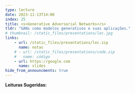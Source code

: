 ```yaml
---
type: lecture
date: 2023-11-13T14:00
index: 25
title: <s>Generative Adversarial Networks</s>
tldr: "GANs como modelos generativos e suas aplicações."
# thumbnail: /static_files/presentations/lec.jpg
links: 
    - url: /static_files/presentations/lec.zip
      name: notas
    # - url: /static_files/presentations/code.zip
    #   name: código
    - url: https://google.com
      name: slides
hide_from_announcments: true
---
```

**Leituras Sugeridas:**

